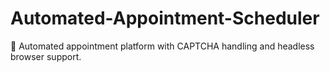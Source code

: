 # Automated-Appointment-Scheduler
🤖 Automated appointment platform with CAPTCHA handling and headless browser support.
